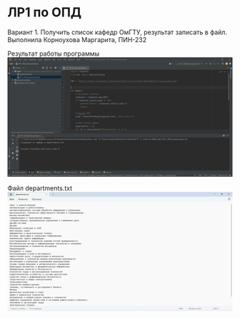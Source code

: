 # ЛР1 по ОПД
Вариант 1. Получить список кафедр ОмГТУ, результат записать в файл.
Выполнила Корноухова Маргарита, ПИН-232

Результат работы программы
![](screen1.png)

Файл departments.txt
![](screen2.png)

